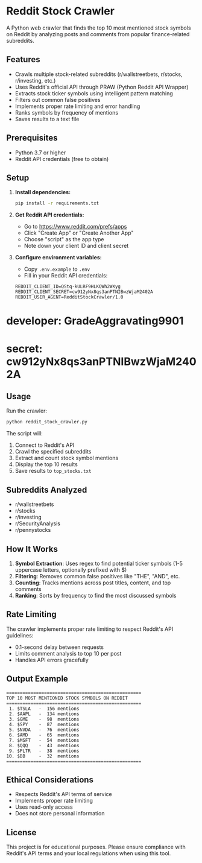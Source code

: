 # Reddit Stock Crawler

A Python web crawler that finds the top 10 most mentioned stock symbols on Reddit by analyzing posts and comments from popular finance-related subreddits.

## Features

- Crawls multiple stock-related subreddits (r/wallstreetbets, r/stocks, r/investing, etc.)
- Uses Reddit's official API through PRAW (Python Reddit API Wrapper)
- Extracts stock ticker symbols using intelligent pattern matching
- Filters out common false positives
- Implements proper rate limiting and error handling
- Ranks symbols by frequency of mentions
- Saves results to a text file

## Prerequisites

- Python 3.7 or higher
- Reddit API credentials (free to obtain)

## Setup

1. **Install dependencies:**
   ```bash
   pip install -r requirements.txt
   ```

2. **Get Reddit API credentials:**
   - Go to https://www.reddit.com/prefs/apps
   - Click "Create App" or "Create Another App"
   - Choose "script" as the app type
   - Note down your client ID and client secret

3. **Configure environment variables:**
   - Copy `.env.example` to `.env`
   - Fill in your Reddit API credentials:
   ```
   REDDIT_CLIENT_ID=QStq-kULRF9HLKQWh2WXyg
   REDDIT_CLIENT_SECRET=cw912yNx8qs3anPTNIBwzWjaM2402A
   REDDIT_USER_AGENT=RedditStockCrawler/1.0
   ```

# developer: GradeAggravating9901
# secret: cw912yNx8qs3anPTNIBwzWjaM2402A
## Usage

Run the crawler:
```bash
python reddit_stock_crawler.py
```

The script will:
1. Connect to Reddit's API
2. Crawl the specified subreddits
3. Extract and count stock symbol mentions
4. Display the top 10 results
5. Save results to `top_stocks.txt`

## Subreddits Analyzed

- r/wallstreetbets
- r/stocks
- r/investing
- r/SecurityAnalysis
- r/pennystocks

## How It Works

1. **Symbol Extraction**: Uses regex to find potential ticker symbols (1-5 uppercase letters, optionally prefixed with $)
2. **Filtering**: Removes common false positives like "THE", "AND", etc.
3. **Counting**: Tracks mentions across post titles, content, and top comments
4. **Ranking**: Sorts by frequency to find the most discussed symbols

## Rate Limiting

The crawler implements proper rate limiting to respect Reddit's API guidelines:
- 0.1-second delay between requests
- Limits comment analysis to top 10 per post
- Handles API errors gracefully

## Output Example

```
==================================================
TOP 10 MOST MENTIONED STOCK SYMBOLS ON REDDIT
==================================================
 1. $TSLA   -  156 mentions
 2. $AAPL   -  134 mentions
 3. $GME    -  98  mentions
 4. $SPY    -  87  mentions
 5. $NVDA   -  76  mentions
 6. $AMD    -  65  mentions
 7. $MSFT   -  54  mentions
 8. $QQQ    -  43  mentions
 9. $PLTR   -  38  mentions
10. $BB     -  32  mentions
==================================================
```

## Ethical Considerations

- Respects Reddit's API terms of service
- Implements proper rate limiting
- Uses read-only access
- Does not store personal information

## License

This project is for educational purposes. Please ensure compliance with Reddit's API terms and your local regulations when using this tool.
